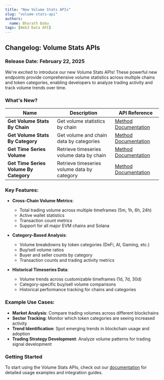 ```yaml
---
title: "New Volume Stats APIs"
slug: "volume-stats-api"
authors:
  name: Bharath Babu
tags: [Web3 Data API]
---
```


## Changelog: Volume Stats APIs

### Release Date: February 22, 2025

We're excited to introduce our new Volume Stats APIs! These powerful new endpoints provide comprehensive volume statistics across multiple chains and token categories, enabling developers to analyze trading activity and track volume trends over time.

### What's New?

| Name                                   | Description                                 | API Reference                                                                           |
| -------------------------------------- | ------------------------------------------- | --------------------------------------------------------------------------------------- |
| **Get Volume Stats By Chain**          | Get volume statistics by chain              | [Method Documentation](/web3-data-api/evm/reference/get-volume-stats-by-chain)          |
| **Get Volume Stats By Category**       | Get volume and chain data by categories     | [Method Documentation](/web3-data-api/evm/reference/get-volume-stats-by-category)       |
| **Get Time Series Volume**             | Retrieve timeseries volume data by chain    | [Method Documentation](/web3-data-api/evm/reference/get-time-series-volume)             |
| **Get Time Series Volume By Category** | Retrieve timeseries volume data by category | [Method Documentation](/web3-data-api/evm/reference/get-time-series-volume-by-category) |

### Key Features:

- **Cross-Chain Volume Metrics**:

  - Total trading volume across multiple timeframes (5m, 1h, 6h, 24h)
  - Active wallet statistics
  - Transaction count metrics
  - Support for all major EVM chains and Solana

- **Category-Based Analysis**:

  - Volume breakdowns by token categories (DeFi, AI, Gaming, etc.)
  - Buy/sell volume ratios
  - Buyer and seller counts by category
  - Transaction counts and trading activity metrics

- **Historical Timeseries Data**:
  - Volume trends across customizable timeframes (1d, 7d, 30d)
  - Category-specific buy/sell volume comparisons
  - Historical performance tracking for chains and categories

### Example Use Cases:

- **Market Analysis**: Compare trading volumes across different blockchains
- **Sector Tracking**: Monitor which token categories are seeing increased activity
- **Trend Identification**: Spot emerging trends in blockchain usage and adoption
- **Trading Strategy Development**: Analyze volume patterns for trading signal development

### Getting Started

To start using the Volume Stats APIs, check out our [documentation](/web3-data-api/reference/get-volume-stats-by-chain) for detailed usage examples and integration guides.

